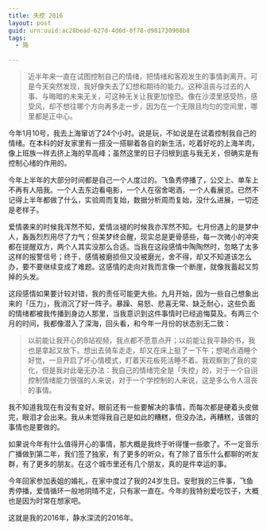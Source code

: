 ```yaml
---
title: 失控 2016
layout: post
guid: urn:uuid:ac28bead-627d-4d6d-8f78-d981730908b8
tags:
  - 路
  
---
```


> 近半年来一直在试图控制自己的情绪，把情绪和客观发生的事情剥离开。可是今天突然发现，我好像失去了幻想和期待的能力。这种沮丧与过去的人事、与晦暗的未来无关，可这种无关让我更加惶恐。像在沙漠里感受热，感受风，却不想往哪个方向再多走一步，因为在一个无限且均匀的空间里，哪里都是正中心。

今年1月10号，我去上海窜访了24个小时。说是玩，不如说是在试着控制我自己的情绪。在本科的好友家里有一搭没一搭聊着各自的新生活，吃着好吃的上海羊肉，像上班族一样去挤上海的早高峰；虽然这里的日子归根到底与我无关，但确实是有控制心绪的作用的。

今年上半年的大部分时间都是自己一个人度过的。飞鱼秀停播了，公交上、单车上不再有人陪我。一个人去东边看电影，一个人在宿舍喝酒，一个人看展览。已然不记得上半年都做了什么，实验周而复始，数据分析周而复始，没什么进展，一切还是老样子。

爱情袭来的时候我浑然不知，爱情淡褪的时候我亦浑然不知。七月份遇上的是梦中人，轰轰烈烈用尽了力气；但美梦终会醒，现实总是更骨感些，每一次微小的冲突都在提醒双方，两个人其实没那么合适。当我在这段感情中陶陶然时，忽略了太多这样的报警信号；终于，感情被磨损但又没被磨光，舍不得，却又不知道该怎么办，要不要继续变成了难题。这感情的走向对我而言像一个断崖，就像我蓄起又剪掉的头发。

这段感情如果要计较对错，我的责任可能更大些。九月开始，因为一些自己想象出来的「压力」，我消沉了好一阵子。暴躁、易怒、悲喜无常、缺乏耐心，这些负面的情绪都被我传播到身边人那里，当我意识到这件事情时已经追悔莫及。有两三个月的时间，我都像潜入了深海，回头看，和今年一月份的状态别无二致：

> 以前能让我开心的B站视频，我点都不愿意点开；以前能让我平静的书，我也是拿起又放下。想出去骑车走走，却又在床上挺了一下午；想喝点酒睡个好觉，一旦开启了坏心情模式，盯着天花板死活睡不着。我观察到了我的变化，但是我对此毫无办法：我自己的情绪完全是「失控」的，对于一个自诩控制情绪能力很强的人来说，对于一个学控制的人来说，这是多么令人沮丧的事情。

我不知道我现在有没有变好。眼前还有一些要解决的事情，而每次都是硬着头皮做完，眼泪才会出来。我从未觉得我自己是如此的糟糕，但没办法，再糟糕，该做的事情也是要做的。

如果说今年有什么值得开心的事情，那大概是我终于听得懂一些歌了。不一定音乐广播做到第二年，我们签了独家，有了更多的听众，有了除了音乐什么都聊的听友群，有了更多的朋友。在这个城市里还有几个朋友，真的是件幸运的事。

今年回家参加表姐的婚礼，在家中度过了我的24岁生日。安慰我的三件事，飞鱼秀停播，爱情循环一般地阴晴不定，只有家一直在。今年的我特别爱吃饺子，大概也是因为时常在想家吧。

这就是我的2016年，静水深流的2016年。

